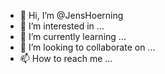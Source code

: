 - 👋 Hi, I’m @JensHoerning
- 👀 I’m interested in ...
- 🌱 I’m currently learning ...
- 💞️ I’m looking to collaborate on ...
- 📫 How to reach me ...

<!---
JensHoerning/JensHoerning is a ✨ special ✨ repository because its `README.md` (this file) appears on your GitHub profile.
You can click the Preview link to take a look at your changes.
--->
